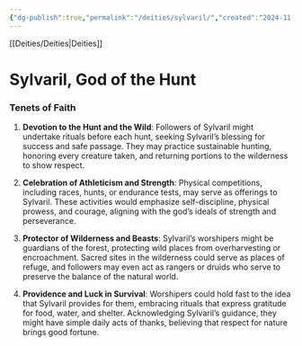 ```yaml
---
{"dg-publish":true,"permalink":"/deities/sylvaril/","created":"2024-11-13T08:18:45.596-08:00","updated":"2024-11-12T09:45:54.000-08:00"}
---
```


[[Deities/Deities\|Deities]]
# Sylvaril, God of the Hunt


### Tenets of Faith
1. **Devotion to the Hunt and the Wild**: Followers of Sylvaril might undertake rituals before each hunt, seeking Sylvaril’s blessing for success and safe passage. They may practice sustainable hunting, honoring every creature taken, and returning portions to the wilderness to show respect.

2. **Celebration of Athleticism and Strength**: Physical competitions, including races, hunts, or endurance tests, may serve as offerings to Sylvaril. These activities would emphasize self-discipline, physical prowess, and courage, aligning with the god’s ideals of strength and perseverance.

3. **Protector of Wilderness and Beasts**: Sylvaril’s worshipers might be guardians of the forest, protecting wild places from overharvesting or encroachment. Sacred sites in the wilderness could serve as places of refuge, and followers may even act as rangers or druids who serve to preserve the balance of the natural world.

4. **Providence and Luck in Survival**: Worshipers could hold fast to the idea that Sylvaril provides for them, embracing rituals that express gratitude for food, water, and shelter. Acknowledging Sylvaril’s guidance, they might have simple daily acts of thanks, believing that respect for nature brings good fortune.

